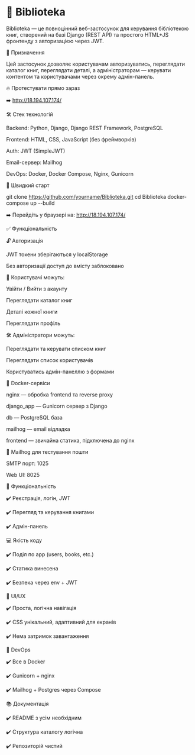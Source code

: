 # 📄 Biblioteka

Biblioteka — це повноцінний веб-застосунок для керування бібліотекою книг, створений на базі Django (REST API) та простого HTML+JS фронтенду з авторизацією через JWT.

🧠 Призначення

Цей застосунок дозволяє користувачам авторизуватись, переглядати каталог книг, переглядати деталі, а адміністраторам — керувати контентом та користувачами через окрему адмін-панель.

🔥 Протестувати прямо зараз

➡️ http://18.194.107.174/

🛠️ Стек технологій

Backend: Python, Django, Django REST Framework, PostgreSQL

Frontend: HTML, CSS, JavaScript (без фреймворків)

Auth: JWT (SimpleJWT)

Email-сервер: Mailhog

DevOps: Docker, Docker Compose, Nginx, Gunicorn

🚀 Швидкий старт

git clone https://github.com/yourname/Biblioteka.git
cd Biblioteka
docker-compose up --build

➡️ Перейдіть у браузері на: http://18.194.107.174/

✅ Функціональність

🔓 Авторизація

JWT токени зберігаються у localStorage

Без авторизації доступ до вмісту заблоковано

👤 Користувачі можуть:

Увійти / Вийти з акаунту

Переглядати каталог книг

Деталі кожної книги

Переглядати профіль

🛠️ Адміністратори можуть:

Переглядати та керувати списком книг

Переглядати список користувачів

Користуватись адмін-панеллю з формами

🐳 Docker-сервіси

nginx — обробка frontend та reverse proxy

django_app — Gunicorn сервер з Django

db — PostgreSQL база

mailhog — email відладка

frontend — звичайна статика, підключена до nginx

📨 Mailhog для тестування пошти

SMTP порт: 1025

Web UI: 8025

🎯 Функціональність 

✔️ Реєстрація, логін, JWT

✔️ Перегляд та керування книгами

✔️ Адмін-панель

💻 Якість коду 

✔️ Поділ по app (users, books, etc.)

✔️ Статика винесена

✔️ Безпека через env + JWT

🎨 UI/UX 

✔️ Проста, логічна навігація

✔️ CSS унікальний, адаптивний для екранів

✔️ Нема затримок завантаження

🚀 DevOps 

✔️ Все в Docker

✔️ Gunicorn + nginx

✔️ Mailhog + Postgres через Compose

📚 Документація 

✔️ README з усім необхідним

✔️ Структура каталогу логічна

✔️ Репозиторій чистий
